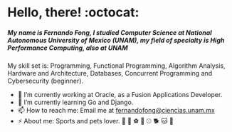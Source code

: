 # Hello, there! :octocat:

##### My name is Fernando Fong, I studied Computer Science at National Autonomous University of Mexico (UNAM), my field of specialty is High Performance Computing, also at UNAM

My skill set is: Programming, Functional Programming, Algorithm Analysis, Hardware and Architecture, Databases, Concurrent Programming and Cybersecurity (beginner).

- 🔭 I’m currently working at Oracle, as a Fusion Applications Developer.
- 🌱 I’m currently learning Go and Django.
- 📫 How to reach me: Email me at fernandofong@ciencias.unam.mx
- ⚡ About me: Sports and pets lover. 🎾 🏈 ⚽ 🏀 ⚾ 🐕 🐱 🦜
